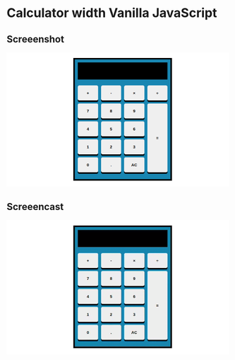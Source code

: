 [gif]: /public/images/Screencast.gif

[png]: /public/images/Screenshot-web.png



# Calculator width Vanilla JavaScript

## Screeenshot


![png]

## Screeencast
![gif]